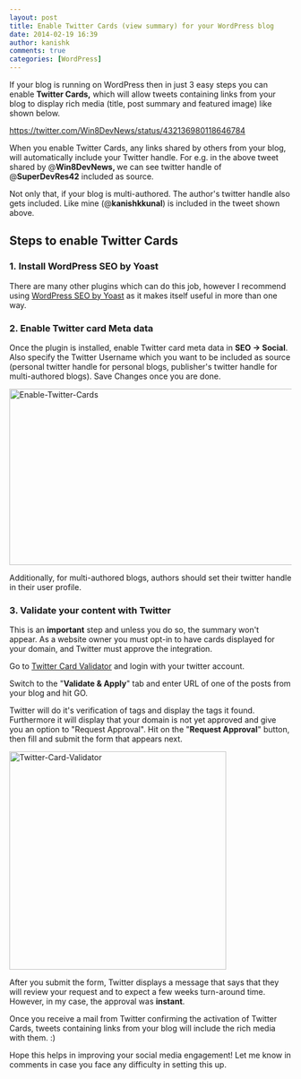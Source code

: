 ```yaml
---
layout: post
title: Enable Twitter Cards (view summary) for your WordPress blog
date: 2014-02-19 16:39
author: kanishk
comments: true
categories: [WordPress]
---
```

If your blog is running on WordPress then in just 3 easy steps you can enable <strong>Twitter Cards,</strong> which will allow tweets containing links from your blog to display rich media (title, post summary and featured image) like shown below.

https://twitter.com/Win8DevNews/status/432136980118646784

When you enable Twitter Cards, any links shared by others from your blog, will automatically include your Twitter handle. For e.g. in the above tweet shared by @<b>Win8DevNews, </b>we can see twitter handle of @<b>SuperDevRes42</b> included as source.

Not only that, if your blog is multi-authored. The author's twitter handle also gets included. Like mine (@<b>kanishkkunal</b>) is included in the tweet shown above.
<h2>Steps to enable Twitter Cards</h2>
<h3>1. Install WordPress SEO by Yoast</h3>
There are many other plugins which can do this job, however I recommend using <a href="http://yoast.com/wordpress/seo/" target="_blank">WordPress SEO by Yoast</a> as it makes itself useful in more than one way.
<h3>2. Enable Twitter card Meta data</h3>
Once the plugin is installed, enable Twitter card meta data in <strong>SEO → Social</strong>. Also specify the Twitter Username which you want to be included as source (personal twitter handle for personal blogs, publisher's twitter handle for multi-authored blogs). Save Changes once you are done.

<a href="http://kanishkkunal.kunruchcreations.com/wp-content/uploads/sites/2/2014/02/Enable-Twitter-Cards.png"><img class="aligncenter size-full wp-image-448" alt="Enable-Twitter-Cards" src="http://kanishkkunal.kunruchcreations.com/wp-content/uploads/sites/2/2014/02/Enable-Twitter-Cards.png" width="621" height="315" /></a>

Additionally, for multi-authored blogs, authors should set their twitter handle in their user profile.
<h3>3. Validate your content with Twitter</h3>
This is an <strong>important</strong> step and unless you do so, the summary won't appear. As a website owner you must opt-in to have cards displayed for your domain, and Twitter must approve the integration.

Go to <a href="https://dev.twitter.com/docs/cards/validation/validator" target="_blank">Twitter Card Validator</a> and login with your twitter account.

Switch to the "<strong>Validate &amp; Apply</strong>" tab and enter URL of one of the posts from your blog and hit GO.

Twitter will do it's verification of tags and display the tags it found. Furthermore it will display that your domain is not yet approved and give you an option to "Request Approval". Hit on the "<strong>Request Approval</strong>" button, then fill and submit the form that appears next.

<a href="http://kanishkkunal.kunruchcreations.com/wp-content/uploads/sites/2/2014/02/Twitter-Card-Validator.png"><img class="aligncenter size-full wp-image-449" alt="Twitter-Card-Validator" src="http://kanishkkunal.kunruchcreations.com/wp-content/uploads/sites/2/2014/02/Twitter-Card-Validator.png" width="387" height="390" /></a>

After you submit the form, Twitter displays a message that says that they will review your request and to expect a few weeks turn-around time. However, in my case, the approval was <strong>instant</strong>.

Once you receive a mail from Twitter confirming the activation of Twitter Cards, tweets containing links from your blog will include the rich media with them. :)

Hope this helps in improving your social media engagement! Let me know in comments in case you face any difficulty in setting this up.
